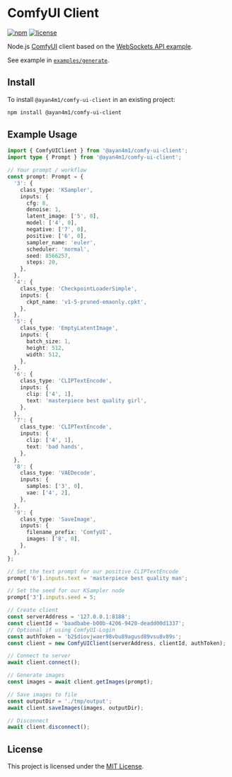 # ComfyUI Client

[![npm][badge-version]][npm]
[![license][badge-license]][license]

Node.js [ComfyUI](https://github.com/comfyanonymous/ComfyUI) client based on the [WebSockets API example](https://github.com/comfyanonymous/ComfyUI/blob/master/script_examples/websockets_api_example.py).

See example in [`examples/generate`][examples-generate].

## Install

To install `@ayan4m1/comfy-ui-client` in an existing project:

```sh
npm install @ayan4m1/comfy-ui-client
```

## Example Usage

```ts
import { ComfyUIClient } from '@ayan4m1/comfy-ui-client';
import type { Prompt } from '@ayan4m1/comfy-ui-client';

// Your prompt / workflow
const prompt: Prompt = {
  '3': {
    class_type: 'KSampler',
    inputs: {
      cfg: 8,
      denoise: 1,
      latent_image: ['5', 0],
      model: ['4', 0],
      negative: ['7', 0],
      positive: ['6', 0],
      sampler_name: 'euler',
      scheduler: 'normal',
      seed: 8566257,
      steps: 20,
    },
  },
  '4': {
    class_type: 'CheckpointLoaderSimple',
    inputs: {
      ckpt_name: 'v1-5-pruned-emaonly.cpkt',
    },
  },
  '5': {
    class_type: 'EmptyLatentImage',
    inputs: {
      batch_size: 1,
      height: 512,
      width: 512,
    },
  },
  '6': {
    class_type: 'CLIPTextEncode',
    inputs: {
      clip: ['4', 1],
      text: 'masterpiece best quality girl',
    },
  },
  '7': {
    class_type: 'CLIPTextEncode',
    inputs: {
      clip: ['4', 1],
      text: 'bad hands',
    },
  },
  '8': {
    class_type: 'VAEDecode',
    inputs: {
      samples: ['3', 0],
      vae: ['4', 2],
    },
  },
  '9': {
    class_type: 'SaveImage',
    inputs: {
      filename_prefix: 'ComfyUI',
      images: ['8', 0],
    },
  },
};

// Set the text prompt for our positive CLIPTextEncode
prompt['6'].inputs.text = 'masterpiece best quality man';

// Set the seed for our KSampler node
prompt['3'].inputs.seed = 5;

// Create client
const serverAddress = '127.0.0.1:8188';
const clientId = 'baadbabe-b00b-4206-9420-deadd00d1337';
// Optional if using ComfyUI-Login
const authToken = 'b2$diovjwaer98vbu89agusd89vsu8v89s';
const client = new ComfyUIClient(serverAddress, clientId, authToken);

// Connect to server
await client.connect();

// Generate images
const images = await client.getImages(prompt);

// Save images to file
const outputDir = './tmp/output';
await client.saveImages(images, outputDir);

// Disconnect
await client.disconnect();
```

## License

This project is licensed under the [MIT License][license].

[badge-version]: https://img.shields.io/npm/v/comfy-ui-client.svg
[badge-license]: https://img.shields.io/npm/l/comfy-ui-client.svg
[npm]: https://www.npmjs.com/package/@ayan4m1/comfy-ui-client
[license]: https://github.com/ayan4m1/comfy-ui-client/blob/main/LICENSE
[examples-generate]: https://github.com/ayan4m1/comfy-ui-client/tree/main/examples/generate

